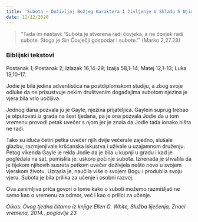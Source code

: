 ```yaml
---
title: 'Subota — Doživljaj Božjeg Karaktera I življenje U Skladu S Njim'
date: 12/12/2020
---
```


> <p></p>
> “Tada im nastavi: ‘Subota je stvorena radi čovjeka, a ne čovjek radi subote. Stoga je Sin Čovječji gospodar i subote.’” (Marko 2,27.28)

### Biblijski tekstovi
Postanak 1; Postanak 2; Izlazak 16,14-29; Izaija 58,1-14; Matej 12,1-13; Luka 13,10-17.

Jodie je bila jedina adventistica na postdiplomskom studiju, a zbog svoje odluke da ne prisustvuje nekim društvenim događajima subotom njezina je vjera bila vrlo uočljiva.

Jednog dana pozvala ju je Gayle, njezina prijateljica. Gaylein suprug trebao je otputovati iz grada na šest tjedana, pa je ona pozvala Jodie da u tom vremenu provodi petak uvečer s njom jer je znala da Jodie tada ionako ništa ne radi.

Tako su iduća četiri petka uvečer njih dvije večerale zajedno, slušale glazbu, razmjenjivale kršćanska iskustva i uživale u uzajamnom druženju. Petog vikenda Gayle je rekla Jodie da je bila u kupnji u gradu i kad je pogledala na sat, pomislila je: uskoro počinje subota. Iznenada je shvatila da je tijekom njihovih susreta petkom uvečer doživjela nešto novo u svojem vjerskom životu. Uzrasla je, naučila više o svojem Bogu i produbila svoju vjeru. Subota je bila prilika za učenje i osobni razvoj.

Ova zanimljiva priča govori o tome kako o suboti možemo razmišljati ne samo kao o vremenu za odmor, već i kao o prilici za učenje.

*Oikos: Ovog tjedna čitamo iz knjige Ellen G. White, Služba liječenja, Znaci vremena, 2014., poglavlje 23*